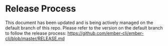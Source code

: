 # Release Process

This document has been updated and is being actively managed on the default branch of this repo. Please refer to the version on the default branch to follow the release process: https://github.com/ember-cli/ember-cli/blob/master/RELEASE.md
